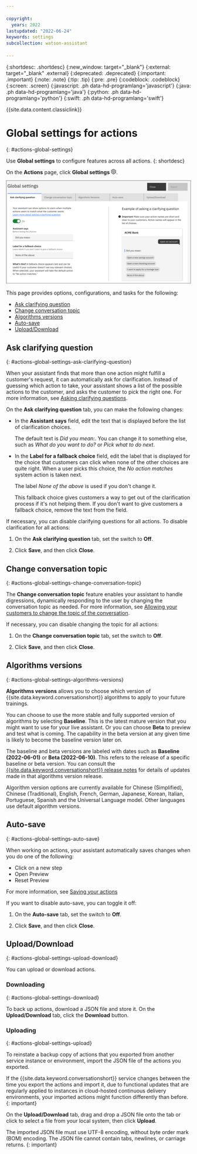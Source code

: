 ```yaml
---

copyright:
  years: 2022
lastupdated: "2022-06-24"
keywords: settings
subcollection: watson-assistant

---
```


{:shortdesc: .shortdesc}
{:new_window: target="_blank"}
{:external: target="_blank" .external}
{:deprecated: .deprecated}
{:important: .important}
{:note: .note}
{:tip: .tip}
{:pre: .pre}
{:codeblock: .codeblock}
{:screen: .screen}
{:javascript: .ph data-hd-programlang='javascript'}
{:java: .ph data-hd-programlang='java'}
{:python: .ph data-hd-programlang='python'}
{:swift: .ph data-hd-programlang='swift'}

{{site.data.content.classiclink}}

# Global settings for actions
{: #actions-global-settings}

Use **Global settings** to configure features across all actions.
{: shortdesc}

On the **Actions** page, click **Global settings** ![Gear icon](images/gear-icon-black.png).

![Global settings](images/global-settings.png)

This page provides options, configurations, and tasks for the following:

- [Ask clarifying question](#actions-global-settings-ask-clarifying-question)
- [Change conversation topic](#actions-global-settings-change-conversation-topic)
- [Algorithms versions](#actions-global-settings-algorithms-versions)
- [Auto-save](#actions-global-settings-auto-save)
- [Upload/Download](#actions-global-settings-upload-download)

## Ask clarifying question
{: #actions-global-settings-ask-clarifying-question}

When your assistant finds that more than one action might fulfill a customer's request, it can automatically ask for clarification. Instead of guessing which action to take, your assistant shows a list of the possible actions to the customer, and asks the customer to pick the right one. For more information, see [Asking clarifying questions](/docs/watson-assistant?topic=watson-assistant-understand-questions#understand-questions-ask-clarifying-question).

On the **Ask clarifying question** tab, you can make the following changes:

- In the **Assistant says** field, edit the text that is displayed before the list of clarification choices.

    The default text is *Did you mean:*. You can change it to something else, such as *What do you want to do?* or *Pick what to do next*.

- In the **Label for a fallback choice** field, edit the label that is displayed for the choice that customers can click when none of the other choices are quite right. When a user picks this choice, the *No action matches* system action is taken next.

    The label *None of the above* is used if you don't change it.  

    This fallback choice gives customers a way to get out of the clarification process if it's not helping them. If you don't want to give customers a fallback choice, remove the text from the field.

If necessary, you can disable clarifying questions for all actions. To disable clarification for all actions:

1. On the **Ask clarifying question** tab, set the switch to **Off**.

1. Click **Save**, and then click **Close**.

## Change conversation topic
{: #actions-global-settings-change-conversation-topic}

The **Change conversation topic** feature enables your assistant to handle digressions, dynamically responding to the user by changing the conversation topic as needed. For more information, see [Allowing your customers to change the topic of the conversation](/docs/watson-assistant?topic=watson-assistant-change-topic).

If necessary, you can disable changing the topic for all actions:

1. On the **Change conversation topic** tab, set the switch to **Off**.

1. Click **Save**, and then click **Close**.

## Algorithms versions
{: #actions-global-settings-algorithms-versions}

**Algorithms versions** allows you to choose which version of {{site.data.keyword.conversationshort}} algorithms to apply to your future trainings.

You can choose to use the more stable and fully supported version of algorithms by selecting **Baseline**. This is the latest mature version that you might want to use for your live assistant. Or you can choose **Beta** to preview and test what is coming. The capability in the beta version at any given time is likely to become the baseline version later on.

The baseline and beta versions are labeled with dates such as **Baseline (2022-06-01)** or **Beta (2022-06-10)**. This refers to the release of a specific baseline or beta version. You can consult the [{{site.data.keyword.conversationshort}} release notes](/docs/watson-assistant?topic=watson-assistant-watson-assistant-release-notes) for details of updates made in that algorithms version release.

Algorithm version options are currently available for Chinese (Simplified), Chinese (Traditional), English, French, German, Japanese, Korean, Italian, Portuguese, Spanish and the Universal Language model. Other languages use default algorithm versions.

## Auto-save
{: #actions-global-settings-auto-save}

When working on actions, your assistant automatically saves changes when you do one of the following:

- Click on a new step
- Open Preview
- Reset Preview

For more information, see [Saving your actions](/docs/watson-assistant?topic=watson-assistant-save-actions)

If you want to disable auto-save, you can toggle it off:

1. On the **Auto-save** tab, set the switch to **Off**.

1. Click **Save**, and then click **Close**.

## Upload/Download
{: #actions-global-settings-upload-download}

You can upload or download actions.

### Downloading
{: #actions-global-settings-download}

To back up actions, download a JSON file and store it. On the **Upload/Download** tab, click the **Download** button.

### Uploading
{: #actions-global-settings-upload}

To reinstate a backup copy of actions that you exported from another service instance or environment, import the JSON file of the actions you exported.

If the {{site.data.keyword.conversationshort}} service changes between the time you export the actions and import it, due to functional updates that are regularly applied to instances in cloud-hosted continuous delivery environments, your imported actions might function differently than before.
{: important}

On the **Upload/Download** tab, drag and drop a JSON file onto the tab or click to select a file from your local system, then click **Upload**.

The imported JSON file must use UTF-8 encoding, without byte order mark (BOM) encoding. The JSON file cannot contain tabs, newlines, or carriage returns.
{: important}
